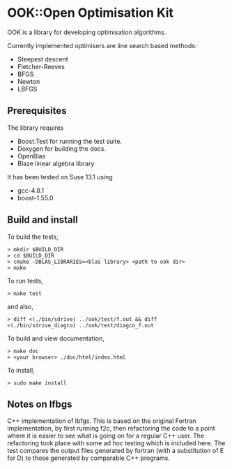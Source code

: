 OOK::Open Optimisation Kit
==========================

OOK is a library for developing optimisation algorithms.

Currently implemented optimisers are line search based methods:

- Steepest descent
- Fletcher-Reeves
- BFGS
- Newton
- LBFGS

Prerequisites
-------------

The library requires

- Boost.Test for running the test suite.
- Doxygen for building the docs.
- OpenBlas
- Blaze linear algebra library

It has been tested on Suse 13.1 using

- gcc-4.8.1
- boost-1.55.0

Build and install
-----------------

To build the tests,

    > mkdir $BUILD_DIR
    > cd $BUILD_DIR
    > cmake -DBLAS_LIBRARIES=<blas library> <path to ook dir>
    > make

To run tests,

    > make test

and also,

    > diff <(./bin/sdrive) ../ook/test/f.out && diff <(./bin/sdrive_diagco) ../ook/test/diagco_f.out

To build and view documentation,

    > make doc
    > <your browser> ./doc/html/index.html

To install,

    > sudo make install



Notes on lfbgs
---------------
C++ implementation of lbfgs. This is based on the original Fortran implementation, by first running f2c, then refactoring the code to a point where it is easier to see what is going on for a regular C++ user. The refactoring took place with some ad hoc testing which is included here. The test compares the output files generated by fortran (with a substitution of E for D) to those generated by comparable C++ programs.

